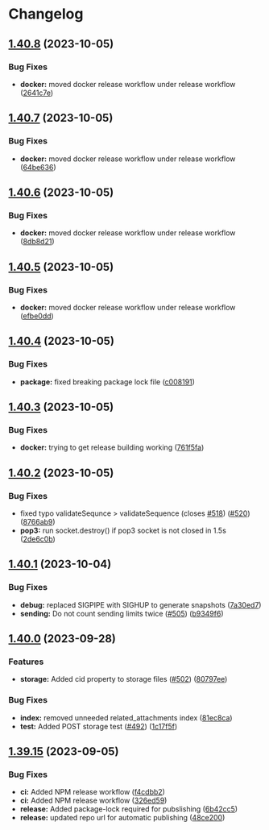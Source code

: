 # Changelog

## [1.40.8](https://github.com/nodemailer/wildduck/compare/v1.40.7...v1.40.8) (2023-10-05)


### Bug Fixes

* **docker:** moved docker release workflow under release workflow ([2641c7e](https://github.com/nodemailer/wildduck/commit/2641c7e7be07fc174d2275a641c05c2da6caa48b))

## [1.40.7](https://github.com/nodemailer/wildduck/compare/v1.40.6...v1.40.7) (2023-10-05)


### Bug Fixes

* **docker:** moved docker release workflow under release workflow ([64be636](https://github.com/nodemailer/wildduck/commit/64be63686fa5a7fe291589b15121c2967801acd6))

## [1.40.6](https://github.com/nodemailer/wildduck/compare/v1.40.5...v1.40.6) (2023-10-05)


### Bug Fixes

* **docker:** moved docker release workflow under release workflow ([8db8d21](https://github.com/nodemailer/wildduck/commit/8db8d212850fdf42a4ae394eff99175e03c535b4))

## [1.40.5](https://github.com/nodemailer/wildduck/compare/v1.40.4...v1.40.5) (2023-10-05)


### Bug Fixes

* **docker:** moved docker release workflow under release workflow ([efbe0dd](https://github.com/nodemailer/wildduck/commit/efbe0dd67306d2c91d2f2737177526b6abaf730d))

## [1.40.4](https://github.com/nodemailer/wildduck/compare/v1.40.3...v1.40.4) (2023-10-05)


### Bug Fixes

* **package:** fixed breaking package lock file ([c008191](https://github.com/nodemailer/wildduck/commit/c0081919fe09dc88617bd80be85c6fe5dcfa05b7))

## [1.40.3](https://github.com/nodemailer/wildduck/compare/v1.40.2...v1.40.3) (2023-10-05)


### Bug Fixes

* **docker:** trying to get release building working ([761f5fa](https://github.com/nodemailer/wildduck/commit/761f5fa18d1260f8dcf5dbb2dcaab078c4d90aab))

## [1.40.2](https://github.com/nodemailer/wildduck/compare/v1.40.1...v1.40.2) (2023-10-05)


### Bug Fixes

* fixed typo validateSequnce &gt; validateSequence (closes [#518](https://github.com/nodemailer/wildduck/issues/518)) ([#520](https://github.com/nodemailer/wildduck/issues/520)) ([8766ab9](https://github.com/nodemailer/wildduck/commit/8766ab9cf50c624d7f1f94ed7136d71387762449))
* **pop3:** run socket.destroy() if pop3 socket is not closed in 1.5s ([2de6c0b](https://github.com/nodemailer/wildduck/commit/2de6c0bc128424e97b53d98239738c9c1c362e0c))

## [1.40.1](https://github.com/nodemailer/wildduck/compare/v1.40.0...v1.40.1) (2023-10-04)


### Bug Fixes

* **debug:** replaced SIGPIPE with SIGHUP to generate snapshots ([7a30ed7](https://github.com/nodemailer/wildduck/commit/7a30ed7861166e92f63e9157f3b1719957cd8520))
* **sending:** Do not count sending limits twice ([#505](https://github.com/nodemailer/wildduck/issues/505)) ([b9349f6](https://github.com/nodemailer/wildduck/commit/b9349f6e8315873668d605e6567ced2d7b1c0c80))

## [1.40.0](https://github.com/nodemailer/wildduck/compare/v1.39.15...v1.40.0) (2023-09-28)


### Features

* **storage:** Added cid property to storage files ([#502](https://github.com/nodemailer/wildduck/issues/502)) ([80797ee](https://github.com/nodemailer/wildduck/commit/80797eebec9f11df3b63b52575609610aa8bfd0c))


### Bug Fixes

* **index:** removed unneeded related_attachments index ([81ec8ca](https://github.com/nodemailer/wildduck/commit/81ec8ca2f59f083c1ded6814ca98076e2e1ee44c))
* **test:** Added POST storage test ([#492](https://github.com/nodemailer/wildduck/issues/492)) ([1c17f5f](https://github.com/nodemailer/wildduck/commit/1c17f5fefc456e95a1f226ca826a273ca07336c4))

## [1.39.15](https://github.com/nodemailer/wildduck/compare/v1.39.14...v1.39.15) (2023-09-05)


### Bug Fixes

* **ci:** Added NPM release workflow ([f4cdbb2](https://github.com/nodemailer/wildduck/commit/f4cdbb2ba5f9607dc6ca521cfcbaaed14d338bef))
* **ci:** Added NPM release workflow ([326ed59](https://github.com/nodemailer/wildduck/commit/326ed59bb94cac6e462b2a503a26eaafd0137093))
* **release:** Added package-lock required for pubslishing ([6b42cc5](https://github.com/nodemailer/wildduck/commit/6b42cc5c289645299d14e08ae42c75aecabf3217))
* **release:** updated repo url for automatic publishing ([48ce200](https://github.com/nodemailer/wildduck/commit/48ce2005be143767f53d8251d0b40e9661c31930))
